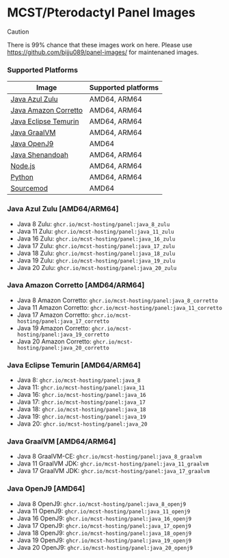 # MCST/Pterodactyl Panel Images

> [!CAUTION]
> There is 99% chance that these images work on here.
> Please use https://github.com/bijju089/panel-images/ for maintenaned images.

### Supported Platforms

| Image                                                                                                       | Supported platforms |
| ----------------------------------------------------------------------------------------------------------- | ------------------- |
| [Java Azul Zulu](https://github.com/Software-Noob/pterodactyl-images#java-azul-zulu-amd64arm64)             | AMD64, ARM64        |
| [Java Amazon Corretto](https://github.com/Software-Noob/pterodactyl-images#java-amazon-corretto-amd64arm64) | AMD64, ARM64        |
| [Java Eclipse Temurin](https://github.com/Software-Noob/pterodactyl-images#java-eclipse-temurin-amd64arm64) | AMD64, ARM64        |
| [Java GraalVM](https://github.com/Software-Noob/pterodactyl-images#java-graalvm-amd64arm64)                 | AMD64, ARM64        |
| [Java OpenJ9](https://github.com/Software-Noob/pterodactyl-images#java-openj9-amd64)                        | AMD64               |
| [Java Shenandoah](https://github.com/Software-Noob/pterodactyl-images#java-shenandoah-amd64arm64)           | AMD64, ARM64        |
| [Node.js](https://github.com/Software-Noob/pterodactyl-images#nodejs-amd64arm64)                            | AMD64, ARM64        |
| [Python](https://github.com/Software-Noob/pterodactyl-images#python-amd64arm64)                             | AMD64, ARM64        |
| [Sourcemod](https://github.com/Software-Noob/pterodactyl-images#sourcemod-amd64)                            | AMD64               |


### Java Azul Zulu [AMD64/ARM64]

- Java 8 Zulu: `ghcr.io/mcst-hosting/panel:java_8_zulu`
- Java 11 Zulu: `ghcr.io/mcst-hosting/panel:java_11_zulu`
- Java 16 Zulu: `ghcr.io/mcst-hosting/panel:java_16_zulu`
- Java 17 Zulu: `ghcr.io/mcst-hosting/panel:java_17_zulu`
- Java 18 Zulu: `ghcr.io/mcst-hosting/panel:java_18_zulu`
- Java 19 Zulu: `ghcr.io/mcst-hosting/panel:java_19_zulu`
- Java 20 Zulu: `ghcr.io/mcst-hosting/panel:java_20_zulu`

### Java Amazon Corretto [AMD64/ARM64]

- Java 8 Amazon Corretto: `ghcr.io/mcst-hosting/panel:java_8_corretto`
- Java 11 Amazon Corretto: `ghcr.io/mcst-hosting/panel:java_11_corretto`
- Java 17 Amazon Corretto: `ghcr.io/mcst-hosting/panel:java_17_corretto`
- Java 19 Amazon Corretto: `ghcr.io/mcst-hosting/panel:java_19_corretto`
- Java 20 Amazon Corretto: `ghcr.io/mcst-hosting/panel:java_20_corretto`

### Java Eclipse Temurin [AMD64/ARM64]

- Java 8: `ghcr.io/mcst-hosting/panel:java_8`
- Java 11: `ghcr.io/mcst-hosting/panel:java_11`
- Java 16: `ghcr.io/mcst-hosting/panel:java_16`
- Java 17: `ghcr.io/mcst-hosting/panel:java_17`
- Java 18: `ghcr.io/mcst-hosting/panel:java_18`
- Java 19: `ghcr.io/mcst-hosting/panel:java_19`
- Java 20: `ghcr.io/mcst-hosting/panel:java_20`

### Java GraalVM [AMD64/ARM64]

- Java 8 GraalVM-CE: `ghcr.io/mcst-hosting/panel:java_8_graalvm`
- Java 11 GraalVM JDK: `ghcr.io/mcst-hosting/panel:java_11_graalvm`
- Java 17 GraalVM JDK: `ghcr.io/mcst-hosting/panel:java_17_graalvm`

### Java OpenJ9 [AMD64]

- Java 8 OpenJ9: `ghcr.io/mcst-hosting/panel:java_8_openj9`
- Java 11 OpenJ9: `ghcr.io/mcst-hosting/panel:java_11_openj9`
- Java 16 OpenJ9: `ghcr.io/mcst-hosting/panel:java_16_openj9`
- Java 17 OpenJ9: `ghcr.io/mcst-hosting/panel:java_17_openj9`
- Java 18 OpenJ9: `ghcr.io/mcst-hosting/panel:java_18_openj9`
- Java 19 OpenJ9: `ghcr.io/mcst-hosting/panel:java_19_openj9`
- Java 20 OpenJ9: `ghcr.io/mcst-hosting/panel:java_20_openj9`
